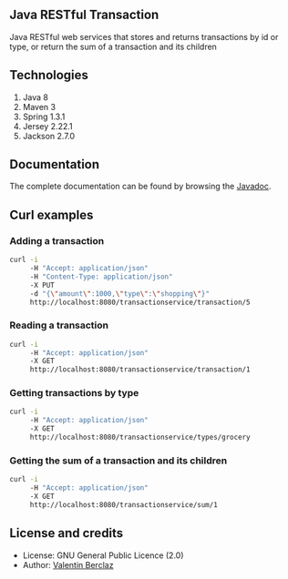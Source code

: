 Java RESTful Transaction
-----
Java RESTful web services that stores and returns transactions by id or type, or return the sum of a transaction and its children

## Technologies
 1. Java 8
 2. Maven 3
 3. Spring 1.3.1
 4. Jersey 2.22.1
 5. Jackson 2.7.0

## Documentation
The complete documentation can be found by browsing the [Javadoc](https://github.com/ValentinBrclz/Java-RESTful-Transaction/tree/master/doc).

## Curl examples
### Adding a transaction
```sh
curl -i
     -H "Accept: application/json"
     -H "Content-Type: application/json"
     -X PUT
     -d "{\"amount\":1000,\"type\":\"shopping\"}"
     http://localhost:8080/transactionservice/transaction/5
```
### Reading a transaction
```sh
curl -i
     -H "Accept: application/json"
     -X GET
     http://localhost:8080/transactionservice/transaction/1
```
### Getting transactions by type
```sh
curl -i
     -H "Accept: application/json"
     -X GET
     http://localhost:8080/transactionservice/types/grocery
```
### Getting the sum of a transaction and its children
```sh
curl -i
     -H "Accept: application/json"
     -X GET
     http://localhost:8080/transactionservice/sum/1
```

## License and credits
* License: GNU General Public Licence (2.0)
* Author: [Valentin Berclaz](http://www.valentinbeclaz.com/)